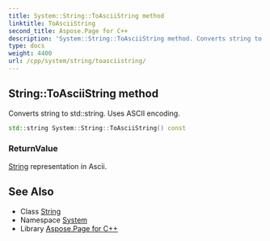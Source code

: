 ```yaml
---
title: System::String::ToAsciiString method
linktitle: ToAsciiString
second_title: Aspose.Page for C++
description: 'System::String::ToAsciiString method. Converts string to std::string. Uses ASCII encoding in C++.'
type: docs
weight: 4400
url: /cpp/system/string/toasciistring/
---
```

## String::ToAsciiString method


Converts string to std::string. Uses ASCII encoding.

```cpp
std::string System::String::ToAsciiString() const
```


### ReturnValue

[String](../) representation in Ascii.

## See Also

* Class [String](../)
* Namespace [System](../../)
* Library [Aspose.Page for C++](../../../)
